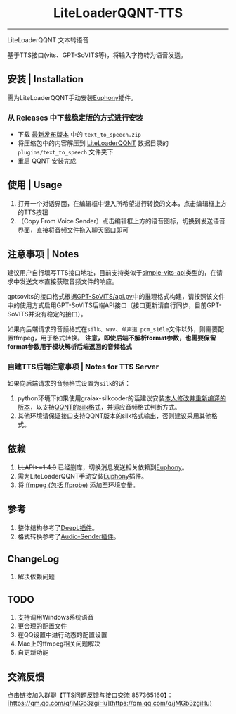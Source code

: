 <h1 align="center">LiteLoaderQQNT-TTS</h1>

---

LiteLoaderQQNT 文本转语音

基于TTS接口(vits、GPT-SoVITS等)，将输入字符转为语音发送。

## 安装 | Installation

需为LiteLoaderQQNT手动安装[Euphony](https://github.com/xtaw/LiteLoaderQQNT-Euphony)插件。

### 从 Releases 中下载稳定版的方式进行安装

- 下载 [最新发布版本](https://github.com/lclichen/LiteLoaderQQNT-TTS/releases/latest) 中的 `text_to_speech.zip`
- 将压缩包中的内容解压到 [LiteLoaderQQNT](https://github.com/mo-jinran/LiteLoaderQQNT) 数据目录的 `plugins/text_to_speech` 文件夹下
- 重启 QQNT 安装完成

## 使用 | Usage

1. 打开一个对话界面，在编辑框中键入所希望进行转换的文本，点击编辑框上方的TTS按钮
2. （Copy From Voice Sender）点击编辑框上方的语音图标，切换到发送语音界面，直接将音频文件拖入聊天窗口即可

## 注意事项 | Notes

建议用户自行填写TTS接口地址，目前支持类似于[simple-vits-api](https://github.com/Artrajz/vits-simple-api)类型的，在请求中发送文本直接获取音频文件的响应。

gptsovits的接口格式根据[GPT-SoVITS/api.py](https://github.com/RVC-Boss/GPT-SoVITS/blob/main/api.py)中的推理格式构建，请按照该文件中的使用方式启用GPT-SoVITS后端API接口（接口更新请自行同步，目前GPT-SoVITS并没有稳定的接口）。

如果向后端请求的音频格式在`silk`、`wav`、`单声道 pcm_s16le`文件以外，则需要配置ffmpeg，用于格式转换。
**注意，即使后端不解析format参数，也需要保留format参数用于模块解析后端返回的音频格式**

### 自建TTS后端注意事项 | Notes for TTS Server

如果向后端请求的音频格式设置为`silk`的话：

1. python环境下如果使用graiax-silkcoder的话建议安装[本人修改并重新编译的版本](https://github.com/lclichen/graiax-silkcoder/releases/tag/0.3.7)，以支持[QQNT的silk格式](https://github.com/kn007/silk-v3-decoder/pull/85)，并适应音频格式判断方式。
2. 其他环境请保证接口支持QQNT版本的silk格式输出，否则建议采用其他格式。

## 依赖

1. <del>LLAPI>=1.4.0</del> 已经删库，切换消息发送相关依赖到[Euphony](https://github.com/xtaw/LiteLoaderQQNT-Euphony)。
2. 需为LiteLoaderQQNT手动安装[Euphony](https://github.com/xtaw/LiteLoaderQQNT-Euphony)插件。
3. 将 [ffmpeg (包括 ffprobe)](https://ffmpeg.org) 添加至环境变量。

## 参考

1. 整体结构参考了[DeepL插件](https://github.com/MUKAPP/LiteLoaderQQNT-DeepL/)。
2. 格式转换参考了[Audio-Sender插件](https://github.com/xtaw/LiteLoaderQQNT-Audio-Sender/)。

## ChangeLog

1. 解决依赖问题

## TODO

1. 支持调用Windows系统语音
2. 更合理的配置文件
3. 在QQ设置中进行动态的配置设置
4. Mac上的ffmpeg相关问题解决
5. 自更新功能

## 交流反馈

点击链接加入群聊【TTS问题反馈与接口交流 857365160】：[https://qm.qq.com/q/jMGb3zgiHu](https://qm.qq.com/q/jMGb3zgiHu)